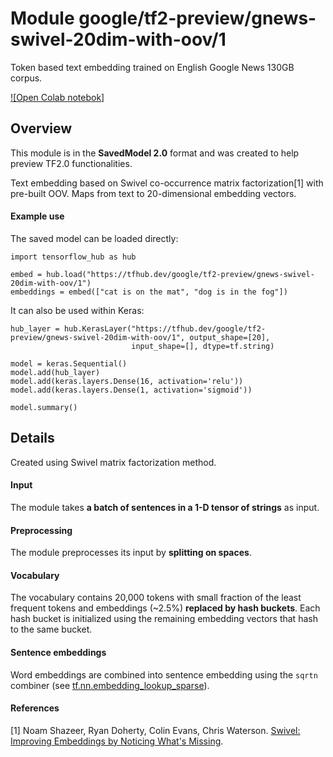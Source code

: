 # Module google/&zwnj;tf2-preview/&zwnj;gnews-swivel-20dim-with-oov/1
Token based text embedding trained on English Google News
130GB corpus.

<!-- dataset: Google News -->
<!-- asset-path: legacy -->
<!-- language: en -->
<!-- module-type: text-embedding -->
<!-- network-architecture: Swivel -->
<!-- fine-tunable: true -->
<!-- format: saved_model_2 -->


[![Open Colab notebok]](https://colab.research.google.com/github/tensorflow/hub/blob/master/examples/colab/tf2_text_classification.ipynb)

## Overview
This module is in the **SavedModel 2.0** format and was created to help preview
TF2.0 functionalities.

Text embedding based on Swivel co-occurrence matrix factorization[1] with
pre-built OOV. Maps from text to 20-dimensional embedding vectors.

#### Example use
The saved model can be loaded directly:

```
import tensorflow_hub as hub

embed = hub.load("https://tfhub.dev/google/tf2-preview/gnews-swivel-20dim-with-oov/1")
embeddings = embed(["cat is on the mat", "dog is in the fog"])
```

It can also be used within Keras:

```
hub_layer = hub.KerasLayer("https://tfhub.dev/google/tf2-preview/gnews-swivel-20dim-with-oov/1", output_shape=[20],
                           input_shape=[], dtype=tf.string)

model = keras.Sequential()
model.add(hub_layer)
model.add(keras.layers.Dense(16, activation='relu'))
model.add(keras.layers.Dense(1, activation='sigmoid'))

model.summary()
```

## Details
Created using Swivel matrix factorization method.

#### Input
The module takes **a batch of sentences in a 1-D tensor of strings** as input.

#### Preprocessing
The module preprocesses its input by **splitting on spaces**.

#### Vocabulary
The vocabulary contains 20,000 tokens with small fraction of the least frequent
tokens and embeddings (~2.5%) **replaced by hash buckets**. Each hash bucket is
initialized using the remaining embedding vectors that hash to the same bucket.

#### Sentence embeddings
Word embeddings are combined into sentence embedding using the `sqrtn` combiner
(see [tf.nn.embedding_lookup_sparse](https://www.tensorflow.org/api_docs/python/tf/nn/embedding_lookup_sparse)).

#### References
[1] Noam Shazeer, Ryan Doherty, Colin Evans, Chris Waterson.
[Swivel: Improving Embeddings by Noticing What's Missing](https://arxiv.org/abs/1602.02215).
